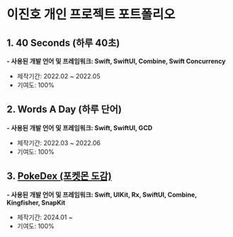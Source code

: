 # 이진호 개인 프로젝트 포트폴리오

## 1. 40 Seconds (하루 40초)
**- 사용된 개발 언어 및 프레임워크: Swift, SwiftUI, Combine, Swift Concurrency**
- 제작기간: 2022.02 ~ 2022.05
- 기여도: 100%

## 2. Words A Day (하루 단어)
**- 사용된 개발 언어 및 프레임워크: Swift, SwiftUI, GCD**
- 제작기간: 2022.03 ~ 2022.06
- 기여도: 100%

## 3. [PokeDex (포켓몬 도감)](https://github.com/JinhoLee93/Portfolio/tree/main/PokeDex%20(%ED%8F%AC%EC%BC%93%EB%AA%AC%20%EB%8F%84%EA%B0%90))
**- 사용된 개발 언어 및 프레임워크: Swift, UIKit, Rx, SwiftUI, Combine, Kingfisher, SnapKit**
- 제작기간: 2024.01 ~
- 기여도: 100%
